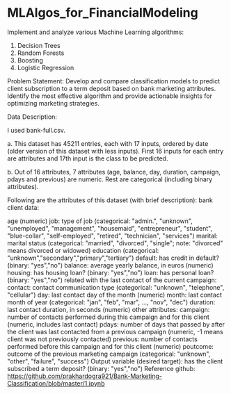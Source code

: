 # MLAlgos_for_FinancialModeling

Implement and analyze various Machine Learning algorithms: 

1. Decision Trees 
2. Random Forests 
3. Boosting 
4. Logistic Regression


Problem Statement: Develop and compare classification models to predict client subscription to a term deposit based on bank marketing attributes. Identify the most effective algorithm and provide actionable insights for optimizing marketing strategies.

Data Description:

I used bank-full.csv.

a. This dataset has 45211 entries, each with 17 inputs, ordered by date (older version of this dataset with less inputs). First 16 inputs for each entry are attributes and 17th input is the class to be predicted.

b. Out of 16 attributes, 7 attributes (age, balance, day, duration, campaign, pdays and previous) are numeric. Rest are categorical (including binary attributes).

Following are the attributes of this dataset (with brief description): bank client data:

age (numeric)
job: type of job (categorical: "admin.", "unknown", "unemployed", "management", "housemaid", "entrepreneur", "student", "blue-collar", "self-employed", "retired", "technician", "services")
marital: marital status (categorical: "married", "divorced", "single"; note: "divorced" means divorced or widowed)
education (categorical: "unknown","secondary","primary","tertiary")
default: has credit in default? (binary: "yes","no")
balance: average yearly balance, in euros (numeric)
housing: has housing loan? (binary: "yes","no")
loan: has personal loan? (binary: "yes","no") related with the last contact of the current campaign:
contact: contact communication type (categorical: "unknown", "telephone", "cellular")
day: last contact day of the month (numeric)
month: last contact month of year (categorical: "jan", "feb", "mar", ..., "nov", "dec")
duration: last contact duration, in seconds (numeric) other attributes:
campaign: number of contacts performed during this campaign and for this client (numeric, includes last contact)
pdays: number of days that passed by after the client was last contacted from a previous campaign (numeric, -1 means client was not previously contacted)
previous: number of contacts performed before this campaign and for this client (numeric)
poutcome: outcome of the previous marketing campaign (categorical: "unknown", "other", "failure", "success") Output variable (desired target):
has the client subscribed a term deposit? (binary: "yes","no")
Reference github: https://github.com/prakhardogra921/Bank-Marketing-Classification/blob/master/1.ipynb
